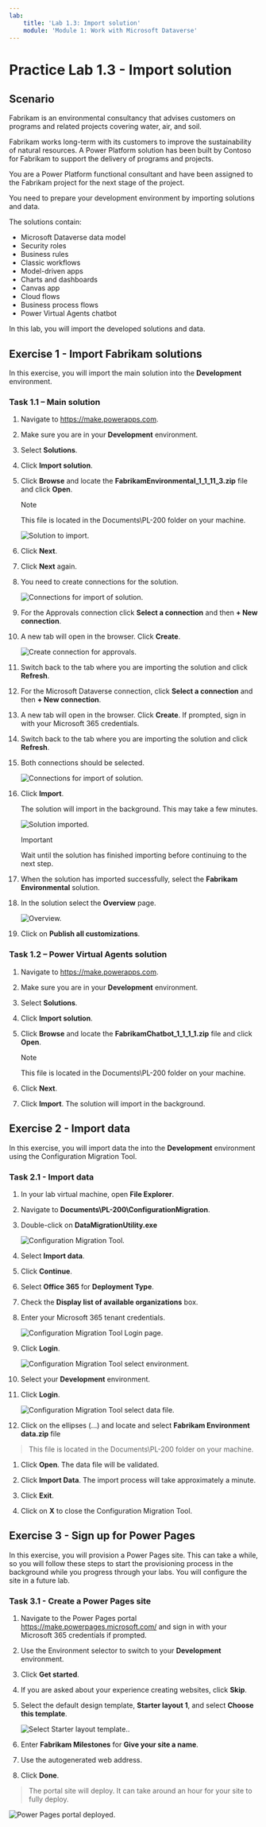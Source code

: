 ```yaml
---
lab:
    title: 'Lab 1.3: Import solution'
    module: 'Module 1: Work with Microsoft Dataverse'
---
```


# Practice Lab 1.3 - Import solution

## Scenario

Fabrikam is an environmental consultancy that advises customers on programs and related projects covering water, air, and soil.

Fabrikam works long-term with its customers to improve the sustainability of natural resources. A Power Platform solution has been built by Contoso for Fabrikam to support the delivery of programs and projects.

You are a Power Platform functional consultant and have been assigned to the Fabrikam project for the next stage of the project.

You need to prepare your development environment by importing solutions and data.

The solutions contain:

- Microsoft Dataverse data model
- Security roles
- Business rules
- Classic workflows
- Model-driven apps
- Charts and dashboards
- Canvas app
- Cloud flows
- Business process flows
- Power Virtual Agents chatbot

In this lab, you will import the developed solutions and data.

## Exercise 1 - Import Fabrikam solutions

In this exercise, you will import the main solution into the **Development** environment.

### Task 1.1 – Main solution

1. Navigate to <https://make.powerapps.com>.

1. Make sure you are in your **Development** environment.

1. Select **Solutions**.

1. Click **Import solution**.

1. Click **Browse** and locate the **FabrikamEnvironmental_1_1_11_3.zip** file and click **Open**.

    >[!NOTE]
    > This file is located in the Documents\PL-200 folder on your machine.

    ![Solution to import.](../media/solution-to-import.png)

1. Click **Next**.

1. Click **Next** again.

1. You need to create connections for the solution.

    ![Connections for import of solution.](../media/connections-for-solution.png)

1. For the Approvals connection click **Select a connection** and then **+ New connection**.

1. A new tab will open in the browser. Click **Create**.

    ![Create connection for approvals.](../media/create-approvals-connection.png)

1. Switch back to the tab where you are importing the solution and click **Refresh**.

1. For the Microsoft Dataverse connection, click **Select a connection** and then **+ New connection**.

1. A new tab will open in the browser. Click **Create**. If prompted, sign in with your Microsoft 365 credentials.

1. Switch back to the tab where you are importing the solution and click **Refresh**.

1. Both connections should be selected.

    ![Connections for import of solution.](../media/connections-for-solution-added.png)

1. Click **Import**.

    The solution will import in the background. This may take a few minutes.

    ![Solution imported.](../media/solution-imported.png)

    > [!IMPORTANT]
    > Wait until the solution has finished importing  before continuing to the next step.

1. When the solution has imported successfully, select the **Fabrikam Environmental** solution.

1. In the solution select the **Overview** page.

    ![Overview.](../media/solution-overview.png)

1. Click on **Publish all customizations**.

### Task 1.2 – Power Virtual Agents solution

1. Navigate to <https://make.powerapps.com>.

1. Make sure you are in your **Development** environment.

1. Select **Solutions**.

1. Click **Import solution**.

1. Click **Browse** and locate the **FabrikamChatbot_1_1_1_1.zip** file and click **Open**.

    >[!NOTE]
    > This file is located in the Documents\PL-200 folder on your machine.

1. Click **Next**.

1. Click **Import**. The solution will import in the background.

## Exercise 2 - Import data

In this exercise, you will import data the into the **Development** environment using the Configuration Migration Tool.

### Task 2.1 - Import data

1. In your lab virtual machine, open **File Explorer**.

1. Navigate to **Documents\PL-200\ConfigurationMigration**.

1. Double-click on **DataMigrationUtility.exe**

    ![Configuration Migration Tool.](../media/configuration-migration-step1.png)

1. Select **Import data**.

1. Click **Continue**.

1. Select **Office 365** for **Deployment Type**.

1. Check the **Display list of available organizations** box.

1. Enter your Microsoft 365 tenant credentials.

    ![Configuration Migration Tool Login page.](../media/configuration-migration-step2.png)

1. Click **Login**.

    ![Configuration Migration Tool select environment.](../media/configuration-migration-step3a.png)

1. Select your **Development** environment.

1. Click **Login**.

    ![Configuration Migration Tool select data file.](../media/configuration-migration-step4.png)

1. Click on the ellipses (...) and locate and select **Fabrikam Environment data.zip** file

> This file is located in the Documents\PL-200 folder on your machine.

1. Click **Open**. The data file will be validated.

1. Click **Import Data**. The import process will take approximately a minute.

1. Click **Exit**.

1. Click on **X** to close the Configuration Migration Tool.

## Exercise 3 - Sign up for Power Pages

In this exercise, you will provision a Power Pages site. This can take a while, so you will follow these steps to start the provisioning process in the background while you progress through your labs. You will configure the site in a future lab.

### Task 3.1 - Create a Power Pages site

1. Navigate to the Power Pages portal <https://make.powerpages.microsoft.com/> and sign in with your Microsoft 365 credentials if prompted.

1. Use the Environment selector to switch to your **Development** environment.

1. Click **Get started**.

1. If you are asked about your experience creating websites, click **Skip**.

1. Select the default design template, **Starter layout 1**, and select **Choose this template**.

    ![Select Starter layout template..](../media/power-pages-starter.png)

1. Enter **Fabrikam Milestones** for **Give your site a name**.

1. Use the autogenerated web address.

1. Click **Done**.

> The portal site will deploy. It can take around an hour for your site to fully deploy.

![Power Pages portal deployed.](../media/portal-deployed.png)
